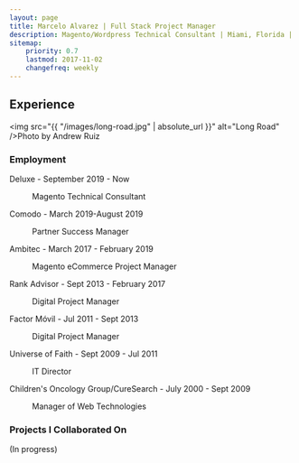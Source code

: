 ```yaml
---
layout: page
title: Marcelo Alvarez | Full Stack Project Manager
description: Magento/Wordpress Technical Consultant | Miami, Florida | 305.815.5372
sitemap:
    priority: 0.7
    lastmod: 2017-11-02
    changefreq: weekly
---
```

## Experience

<span class="image main"><img src="{{ "/images/long-road.jpg" | absolute_url }}" alt="Long Road" />Photo by Andrew Ruiz</span>


<h3>Employment</h3>
<!-- Expertise starts-->

<dl>
  <dt>Deluxe - September 2019 - Now</dt>
  <dd>
    <p>Magento Technical Consultant</p>
  </dd>
  <dt>Comodo - March 2019-August 2019</dt>
  <dd>
    <p>Partner Success Manager</p>
  </dd>
  <dt>Ambitec - March 2017 - February 2019</dt>
  <dd>
    <p>Magento eCommerce Project Manager</p>
  </dd>
  <dt>Rank Advisor - Sept 2013 - February 2017</dt>
  <dd>
    <p>Digital Project Manager</p>
  </dd>
  <dt>Factor Móvil - Jul 2011 - Sept 2013</dt>
  <dd>
    <p>Digital Project Manager</p>
  </dd>
  <dt>Universe of Faith - Sept 2009 - Jul 2011</dt>
  <dd>
    <p>IT Director</p>
  </dd>
  <dt>Children's Oncology Group/CureSearch - July 2000 - Sept 2009</dt>
  <dd>
    <p>Manager of Web Technologies</p>
  </dd>
</dl>


### Projects I Collaborated On
(In progress)
